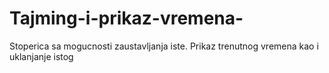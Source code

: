 # Tajming-i-prikaz-vremena-
Stoperica sa mogucnosti zaustavljanja iste.
Prikaz trenutnog vremena kao i uklanjanje istog

